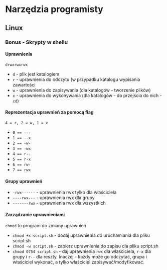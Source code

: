 # Narzędzia programisty

## Linux

### Bonus - Skrypty w shellu

#### Uprawnienia

`drwxrwxrwx`

* `d` - plik jest katalogiem
* `r` - uprawnienia do odczytu (w przypadku katalogu wypisania zawartości
* `w` - uprawnienia do zapisywania (dla katalogów - tworzenie plików)
* `x` - uprawnienia do wykonywania (dla katalogów - do przejścia do nich - `cd`)

#### Reprezentacja uprawnień za pomocą flag

`4 = r, 2 = w, 1 = x`

* `0 == ---`
* `1 == --x`
* `2 == -w-`
* `3 == -wx`
* `4 == r--`
* `5 == r-x`
* `6 == rw-`
* `7 == rwx`

#### Grupy uprawnień

* `-rwx------` - uprawnienia rwx tylko dla właściciela
* `----rwx---` - uprawnienia rwx dla grupy
* `-------rwx` - uprawnienia rwx dla wszystkich

#### Zarządzanie uprawnieniami

`chmod` to program do zmiany uprawnień

* `chmod +x script.sh` - dodaj uprawnienia do uruchamiania dla pliku script.sh
* `chmod -w script.sh` - zabierz uprawnienia do zapisu dla pliku script.sh
* `chmod 0754 script.sh` - daj uprawnienia `rwx` dla właściciela, `r-x` dla grupy i `r--` dla reszty. Inaczej - każdy może go odczytać, grupa i właściciel wykonać, a tylko właściciel zapisywać/modyfikować.
